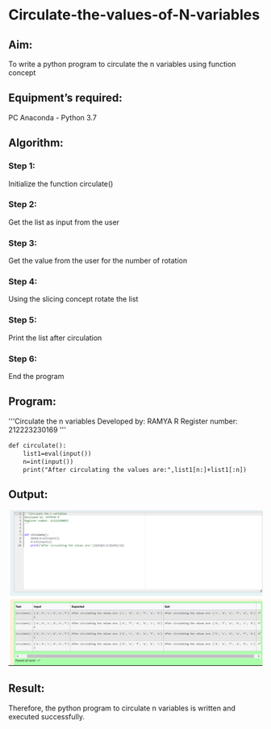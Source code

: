 # Circulate-the-values-of-N-variables
## Aim:
To write a python program to circulate the n variables using function concept
## Equipment’s required:
PC
Anaconda - Python 3.7
## Algorithm: 
### Step 1: 
Initialize the function circulate()
### Step 2: 
Get the list as input from the user
### Step 3: 
Get the value from the user for the number of rotation
### Step 4: 
Using the slicing concept rotate the list
### Step 5: 
Print the list after circulation
### Step 6: 
End the program
## Program:

'''Circulate the n variables
Developed by: RAMYA R
Register number: 212223230169
'''

```
def circulate():
    list1=eval(input())
    n=int(input())
    print("After circulating the values are:",list1[n:]+list1[:n])
```

## Output:

![alt text](<Screenshot 2024-03-10 102218.png>)

## Result:
Therefore, the python program to circulate n variables is written and executed successfully.
